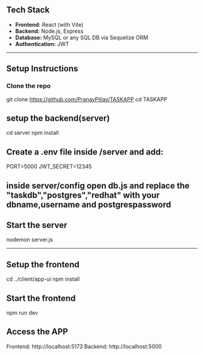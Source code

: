 ## Tech Stack

- **Frontend:** React (with Vite)
- **Backend:** Node.js, Express
- **Database:** MySQL or any SQL DB via Sequelize ORM
- **Authentication:** JWT

---

## Setup Instructions

### Clone the repo
git clone https://github.com/PranayPillay/TASKAPP
cd TASKAPP

## setup the backend(server)

cd server
npm install

## Create a .env file inside /server and add:
PORT=5000
JWT_SECRET=12345

## inside server/config open db.js and replace the "taskdb","postgres","redhat" with your dbname,username and postgrespassword

## Start the server
nodemon server.js

-----

## Setup the frontend

cd ../client/app-ui
npm install

## Start the frontend
npm run dev


## Access the APP

Frontend: http://localhost:5173
Backend: http://localhost:5000



